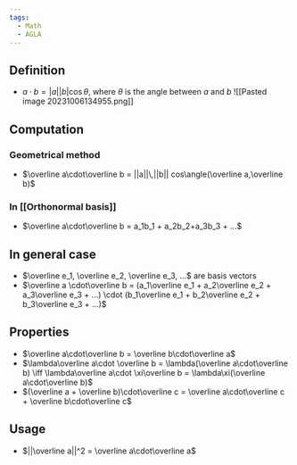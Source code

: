 ```yaml
---
tags:
  - Math
  - AGLA
---
```

## Definition
- $a\cdot b = |a||b|\cos\theta$, where $\theta$ is the angle between $a$ and $b$
![[Pasted image 20231006134955.png]]
## Computation
### Geometrical method
- $\overline a\cdot\overline b = ||a||\,||b|| cos\angle(\overline a,\overline b)$
### In [[Orthonormal basis]]
- $\overline a\cdot\overline b = a_1b_1 + a_2b_2+a_3b_3 + ...$
## In general case
- $\overline e_1, \overline e_2, \overline e_3, ...$ are basis vectors
- $\overline a \cdot\overline b = (a_1\overline e_1 + a_2\overline e_2 + a_3\overline e_3 + ...) \cdot (b_1\overline e_1 + b_2\overline e_2 + b_3\overline e_3 + ...)$
## Properties
- $\overline a\cdot\overline b = \overline b\cdot\overline a$
- $\lambda\overline a\cdot \overline b = \lambda(\overline a\cdot\overline b) \iff \lambda\overline a\cdot \xi\overline b = \lambda\xi(\overline a\cdot\overline b)$
- $(\overline a + \overline b)\cdot\overline c = \overline a\cdot\overline c + \overline b\cdot\overline c$
## Usage
- $||\overline a||^2 = \overline a\cdot\overline a$